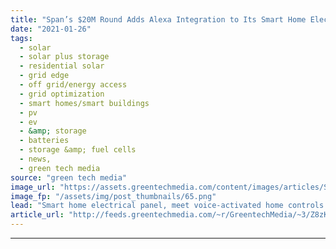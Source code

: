 ```yaml
---
title: "Span’s $20M Round Adds Alexa Integration to Its Smart Home Electrical Panel"
date: "2021-01-26"
tags: 
  - solar
  - solar plus storage 
  - residential solar
  - grid edge
  - off grid/energy access
  - grid optimization
  - smart homes/smart buildings
  - pv
  - ev
  - &amp; storage
  - batteries
  - storage &amp; fuel cells
  - news,
  - green tech media
source: "green tech media"
image_url: "https://assets.greentechmedia.com/content/images/articles/Span_garage_smarphone_XL.jpg"
image_fp: "/assets/img/post_thumbnails/65.png"
lead: "Smart home electrical panel, meet voice-activated home controls. That’s the connection being made by San Francisco-based startup Span with its Tuesday announcement of a $20 million investment, led by Munich Re Ventures’ HSB Fund and joined by previou ..."
article_url: "http://feeds.greentechmedia.com/~r/GreentechMedia/~3/Z8zKkMAFVPY/spans-20m-round-includes-alexa-integration-for-its-smart-home-electrical-panel"
---
```


---
